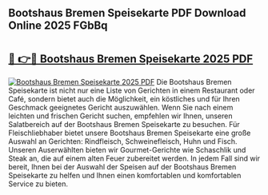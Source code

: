 ## Bootshaus Bremen Speisekarte PDF Download Online 2025 FGbBq

# <h2><a href="http://gc76kc.nevu.top/?p=Bootshaus+Bremen+Speisekarte">🔗 👉🔴 Bootshaus Bremen Speisekarte 2025 PDF</a></h2>

[![Bootshaus Bremen Speisekarte 2025 PDF](https://i.imgur.com/dBaPXMq.png)](http://gc76kc.nevu.top/?p=Bootshaus+Bremen+Speisekarte)
Die Bootshaus Bremen Speisekarte ist nicht nur eine Liste von Gerichten in einem Restaurant oder Café, sondern bietet auch die Möglichkeit, ein köstliches und für Ihren Geschmack geeignetes Gericht auszuwählen. Wenn Sie nach einem leichten und frischen Gericht suchen, empfehlen wir Ihnen, unseren Salatbereich auf der Bootshaus Bremen Speisekarte zu besuchen. Für Fleischliebhaber bietet unsere Bootshaus Bremen Speisekarte eine große Auswahl an Gerichten: Rindfleisch, Schweinefleisch, Huhn und Fisch. Unseren Auserwählten bieten wir Gourmet-Gerichte wie Schaschlik und Steak an, die auf einem alten Feuer zubereitet werden. In jedem Fall sind wir bereit, Ihnen bei der Auswahl der Speisen auf der Bootshaus Bremen Speisekarte zu helfen und Ihnen einen komfortablen und komfortablen Service zu bieten.
